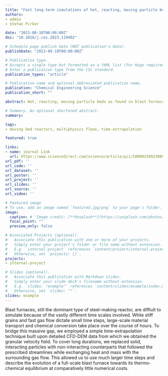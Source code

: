 ```yaml
---
title: "Fast long-term simulations of hot, reacting, moving particle beds with a melting zone"
authors:
- admin
- Stefan Pirker

date: "2023-08-18T00:00:00Z"
doi: "10.1016/j.ces.2023.119402"

# Schedule page publish date (NOT publication's date).
publishDate: "2023-08-18T00:00:00Z"

# Publication type.
# Accepts a single type but formatted as a YAML list (for Hugo requirements).
# Enter a publication type from the CSL standard.
publication_types: "article"

# Publication name and optional abbreviated publication name.
publication: "Chemical Engineering Science"
publication_short: ""

abstract: Hot, reacting, moving particle beds as found in blast furnaces comprise a wide range of spatial and temporal scales. We present an approach that combines models for granular motion, interfacial mass, momentum and heat transfer as well as heterogeneous multi-step reactions efficiently. Although they correspond to vastly different scales, long-term investigations built upon data from discrete-element simulations become feasible. The strategy was ﬁrst applied to 0.5 kg hematite reducing to iron under a CO atmosphere, where the most relevant reaction parameters were obtained from optimization towards experimental data. Then, we studied a 3D, full-scale blast furnace and its approach towards the thermo-chemical steady state over the course of 20 h. The framework may be easily extended, which will allow for realistic simulations of moving particle beds over process-relevant durations. It has the potential to create digital twins so that different reactor types can be optimized and novel designs explored.

# Summary. An optional shortened abstract.
summary:

tags:
- moving bed reactors, multiphysics flows, time-extrapolation

featured: true

links:
- name: journal Link
  url: https://www.sciencedirect.com/science/article/pii/S0009250923009582
url_pdf: ''
url_code: ''
url_dataset: ''
url_poster: ''
url_project: ''
url_slides: ''
url_source: ''
url_video: ''

# Featured image
# To use, add an image named `featured.jpg/png` to your page's folder. 
image:
  caption: # 'Image credit: [**Unsplash**](https://unsplash.com/photos/s9CC2SKySJM)'
  focal_point: ""
  preview_only: false

# Associated Projects (optional).
#   Associate this publication with one or more of your projects.
#   Simply enter your project's folder or file name without extension.
#   E.g. `internal-project` references `content/project/internal-project/index.md`.
#   Otherwise, set `projects: []`.
projects:
- internal-project

# Slides (optional).
#   Associate this publication with Markdown slides.
#   Simply enter your slide deck's filename without extension.
#   E.g. `slides: "example"` references `content/slides/example/index.md`.
#   Otherwise, set `slides: ""`.
slides: example
---
```


Blast furnaces, still the dominant type of steel-making reactor, are diffiult to simulate because of the vastly different time scales involved. While stiff grains and fast gas flow dictate small time steps, large-scale material transport and chemical conversion take place over the course of hours. To bridge this massive gap, we employed a simple time-extrapolation technique built upon detailed CFD-DEM data from which we obtained the granular velocity field. To cover long durations, we replaced solid, interacting particles with non-interacting counterparts that followed the prescribed streamlines while exchanging heat and mass with the surrounding gas flow. This allowed us to use much larger time steps and describe the evolution of a full-scale blast furnace towards its thermo-chemical equilibrium at comparatively little numerical costs.

